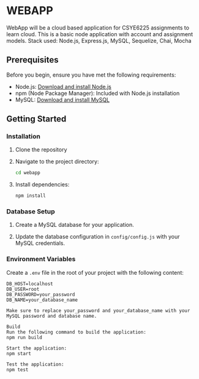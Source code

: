 # WEBAPP
WebApp will be a cloud based application for CSYE6225 assignments to learn cloud. This is a basic node application with account and assignment models. Stack used: Node.js, Express.js, MySQL, Sequelize, Chai, Mocha

## Prerequisites

Before you begin, ensure you have met the following requirements:

- Node.js: [Download and install Node.js](https://nodejs.org/)
- npm (Node Package Manager): Included with Node.js installation
- MySQL: [Download and install MySQL](https://dev.mysql.com/downloads/)

## Getting Started

### Installation

1. Clone the repository

2. Navigate to the project directory:

    ```bash
    cd webapp
    ```

3. Install dependencies:

    ```bash
    npm install
    ```

### Database Setup

1. Create a MySQL database for your application.

2. Update the database configuration in `config/config.js` with your MySQL credentials.

### Environment Variables

Create a `.env` file in the root of your project with the following content:

```plaintext
DB_HOST=localhost
DB_USER=root
DB_PASSWORD=your_password
DB_NAME=your_database_name

Make sure to replace your_password and your_database_name with your MySQL password and database name.

Build
Run the following command to build the application:
npm run build

Start the application:
npm start

Test the application:
npm test